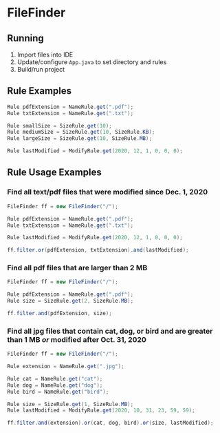 # FileFinder

## Running

1. Import files into IDE
1. Update/configure `App.java` to set directory and rules
1. Build/run project

## Rule Examples

```java
Rule pdfExtension = NameRule.get(".pdf");
Rule txtExtension = NameRule.get(".txt");

Rule smallSize = SizeRule.get(10);
Rule mediumSize = SizeRule.get(10, SizeRule.KB);
Rule largeSize = SizeRule.get(10, SizeRule.MB);

Rule lastModified = ModifyRule.get(2020, 12, 1, 0, 0, 0);
```

## Rule Usage Examples

### Find all text/pdf files that were modified since Dec. 1, 2020

```java
FileFinder ff = new FileFinder("/");

Rule pdfExtension = NameRule.get(".pdf");
Rule txtExtension = NameRule.get(".txt");

Rule lastModified = ModifyRule.get(2020, 12, 1, 0, 0, 0);

ff.filter.or(pdfExtension, txtExtension).and(lastModified);
```

### Find all pdf files that are larger than 2 MB

```java
FileFinder ff = new FileFinder("/");

Rule pdfExtension = NameRule.get(".pdf");
Rule size = SizeRule.get(2, SizeRule.MB);

ff.filter.and(pdfExtension, size);
```

### Find all jpg files that contain cat, dog, or bird **and** are greater than 1 MB _or_ modified after Oct. 31, 2020

```java
FileFinder ff = new FileFinder("/");

Rule extension = NameRule.get(".jpg");

Rule cat = NameRule.get("cat");
Rule dog = NameRule.get("dog");
Rule bird = NameRule.get("bird");

Rule size = SizeRule.get(1, SizeRule.MB);
Rule lastModified = ModifyRule.get(2020, 10, 31, 23, 59, 59);

ff.filter.and(extension).or(cat, dog, bird).or(size, lastModified);
```
